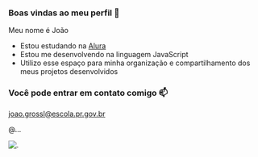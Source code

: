 ### Boas vindas ao meu perfil 🥤

Meu nome é João

- Estou estudando na [Alura](https://www.alura.com.br)
- Estou me desenvolvendo na linguagem JavaScript
- Utilizo esse espaço para minha organização e compartilhamento dos meus projetos desenvolvidos

### Você pode entrar em contato comigo 📫

joao.grossl@escola.pr.gov.br

@...

![.](![image](https://github.com/J04018/J04018/assets/133060195/1fbcdc43-c4e2-4dd9-8290-2eeb340b16e1)
)
